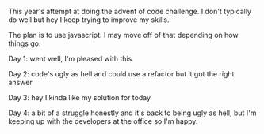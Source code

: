 This year's attempt at doing the advent of code challenge.  I don't typically do well but hey I keep trying to improve my skills.

The plan is to use javascript.  I may move off of that depending on how things go.

Day 1: went well, I'm pleased with this

Day 2: code's ugly as hell and could use a refactor but it got the right answer

Day 3: hey I kinda like my solution for today

Day 4: a bit of a struggle honestly and it's back to being ugly as hell, but I'm keeping up with the developers at the office so I'm happy.  
